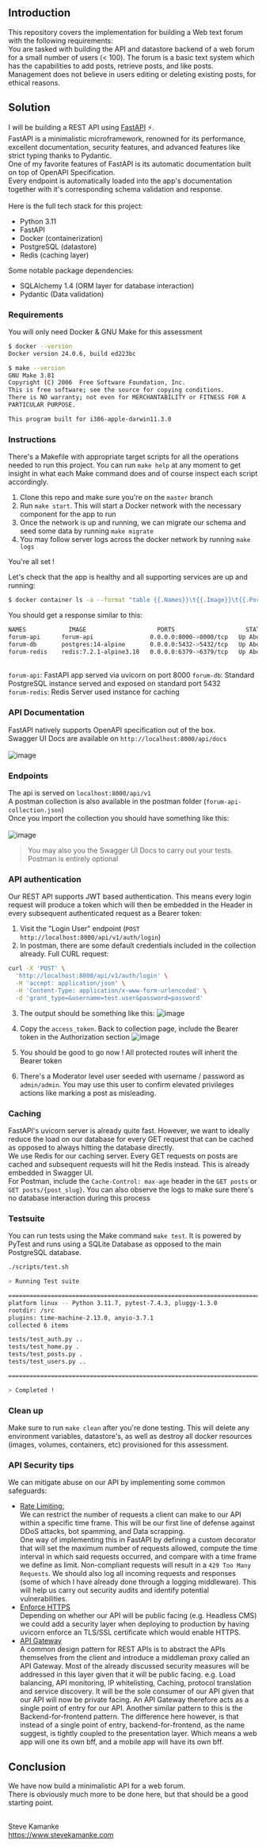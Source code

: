 ## Introduction
This repository covers the implementation for building a Web text forum with the following requirements:  
You are tasked with building the API and datastore backend of a web forum for a small number
of users (< 100). The forum is a basic text system which has the capabilities to add posts,
retrieve posts, and like posts. Management does not believe in users editing or deleting existing
posts, for ethical reasons.

## Solution
I will be building a REST API using [FastAPI](https://fastapi.tiangolo.com/) :zap:.  
FastAPI is a minimalistic microframework, renowned for its performance, excellent documentation, security features, and advanced features like strict typing thanks to Pydantic.  
One of my favorite features of FastAPI is its automatic documentation built on top of OpenAPI Specification.  
Every endpoint is automatically loaded into the app's documentation together with it's corresponding schema validation and response.  
\
Here is the full tech stack for this project:
- Python 3.11
- FastAPI
- Docker (containerization)
- PostgreSQL (datastore)
- Redis (caching layer)

Some notable package dependencies:
- SQLAlchemy 1.4 (ORM layer for database interaction)
- Pydantic (Data validation)

### Requirements
You will only need Docker & GNU Make for this assessment   
```bash
$ docker --version
Docker version 24.0.6, build ed223bc
```
````bash
$ make --version
GNU Make 3.81
Copyright (C) 2006  Free Software Foundation, Inc.
This is free software; see the source for copying conditions.
There is NO warranty; not even for MERCHANTABILITY or FITNESS FOR A
PARTICULAR PURPOSE.

This program built for i386-apple-darwin11.3.0
````

### Instructions
There's a Makefile with appropriate target scripts for all the operations needed to run this project. You can run `make help` at any moment to get insight in what each Make command does and of course inspect each script accordingly.

1. Clone this repo and make sure you're on the `master` branch
2. Run `make start`. This will start a Docker network with the necessary component for the app to run
3. Once the network is up and running, we can migrate our schema and seed some data by running `make migrate`
4. You may follow server logs across the docker network by running `make logs`  

You're all set !

Let's check that the app is healthy and all supporting services are up and running:  
```bash
$ docker container ls -a --format "table {{.Names}}\t{{.Image}}\t{{.Ports}}\t{{.Status}}"
```
You should get a response similar to this:
```bash
NAMES            IMAGE                    PORTS                    STATUS
forum-api      forum-api                0.0.0.0:8000->8000/tcp   Up About a minute
forum-db       postgres:14-alpine       0.0.0.0:5432->5432/tcp   Up About a minute (healthy)
forum-redis    redis:7.2.1-alpine3.18   0.0.0.0:6379->6379/tcp   Up About a minute (healthy)
```
 \
`forum-api`: FastAPI app served via uvicorn on port 8000
`forum-db`: Standard PostgreSQL instance served and exposed on standard port 5432  
`forum-redis`: Redis Server used instance for caching  

### API Documentation
FastAPI natively supports OpenAPI specification out of the box.  
Swagger UI Docs are available on `http://localhost:8000/api/docs` 
\
\
![image](./assets/forum-api-docs.png)

### Endpoints
The api is served on `localhost:8000/api/v1`  
A postman collection is also available in the postman folder (`forum-api-collection.json`)  
Once you import the collection you should have something like this:  
\
![image](./assets/forum-postman-collection.png)
> You may also you the Swagger UI Docs to carry out your tests. Postman is entirely optional
### API  authentication
Our REST API supports JWT based authentication. This means every login request will produce a token which will then be embedded in the Header in every subsequent authenticated request as a Bearer token:  
1. Visit the "Login User" endpoint (`POST http://localhost:8000/api/v1/auth/login`)
2. In postman, there are some default credentials included in the collection already. Full CURL request:
```bash
curl -X 'POST' \
  'http://localhost:8000/api/v1/auth/login' \
  -H 'accept: application/json' \
  -H 'Content-Type: application/x-www-form-urlencoded' \
  -d 'grant_type=&username=test.user&password=password'
```
3. The output should be something like this:
![image](./assets/forum-api-login-request.png)  

4. Copy the `access_token`. Back to collection page, include the Bearer token in the Authorization section
![image](./assets/forum-api-auth-token.png)
5. You should be good to go now ! All protected routes will inherit the Bearer token
6. There's a Moderator level user seeded with username / password as `admin/admin`. You may use this user to confirm elevated privileges actions like marking a post as misleading.

### Caching
FastAPI's uvicorn server is already quite fast. However, we want to ideally reduce the load on our database for every GET request that can be cached as opposed to always hitting the database directly.  
We use Redis for our caching server. Every GET requests on posts are cached and subsequent requests will hit the Redis instead. This is already embedded in Swagger UI.  
For Postman, include the `Cache-Control: max-age` header in the `GET posts` or `GET posts/{post_slug}`. You can also observe the logs to make sure there's no database interaction during this process

### Testsuite
You can run tests using the Make command `make test`. It is powered by PyTest and runs using a SQLite Database as opposed to the main PostgreSQL database.
```bash
./scripts/test.sh

> Running Test suite

=============================================================================================== test session starts ================================================================================================
platform linux -- Python 3.11.7, pytest-7.4.3, pluggy-1.3.0
rootdir: /src
plugins: time-machine-2.13.0, anyio-3.7.1
collected 6 items

tests/test_auth.py ..                                                                                                                                                                                        [ 33%]
tests/test_home.py .                                                                                                                                                                                         [ 50%]
tests/test_posts.py .                                                                                                                                                                                        [ 66%]
tests/test_users.py ..                                                                                                                                                                                       [100%]

========================================================================================== 6 passed, 5 warnings in 4.70s ===========================================================================================

> Completed !
```

### Clean up
Make sure to run `make clean` after you're done testing. This will delete any environment variables, datastore's, as well as destroy all docker resources (images, volumes, containers, etc) provisioned for this assessment.  


### API Security tips
We can mitigate abuse on our API by implementing some common safeguards:
- <ins>Rate Limiting:</ins>  
We can restrict the number of requests a client can make to our API within a specific time frame. This will be our first line of defense against DDoS attacks, bot spamming, and Data scrapping.  
One way of implementing this in FastAPI by defining a custom decorator that will set the maximum number of requests allowed, compute the time interval in which said requests occurred, and compare with a time frame we define as limit.
Non-compliant requests will result in a `429 Too Many Requests`. We should also log all incoming requests and responses (some of which I have already done through a logging middleware). This will help us carry out security audits and identify potential vulnerabilities.
- <ins>Enforce HTTPS</ins>   
Depending on whether our API will be public facing (e.g. Headless CMS) we could add a security layer when deploying to production by having uvicorn enforce an TLS/SSL certificate which would enable HTTPS.  
- <ins>API Gateway</ins>  
A common design pattern for REST APIs is to abstract the APIs themselves from the client and introduce a middleman proxy called an API Gateway. Most of the already discussed security measures will be addressed in this layer given that it will be public facing. e.g. Load balancing, API monitoring, IP whitelisting, Caching, protocol translation and service discovery. It will be the sole consumer of our API given that our API will now be private facing. An API Gateway therefore acts as a single point of entry for our API. Another similar pattern to this is the Backend-for-frontend pattern. The difference here however, is that instead of a single point of entry, backend-for-frontend, as the name suggest, is tightly coupled to the presentation layer. Which means a web app will one its own bff, and a mobile app will have its own bff.



## Conclusion
We have now build a minimalistic API for a web forum.  
There is obviously much more to be done here, but that should be a good starting point.

\
Steve Kamanke  
https://www.stevekamanke.com
